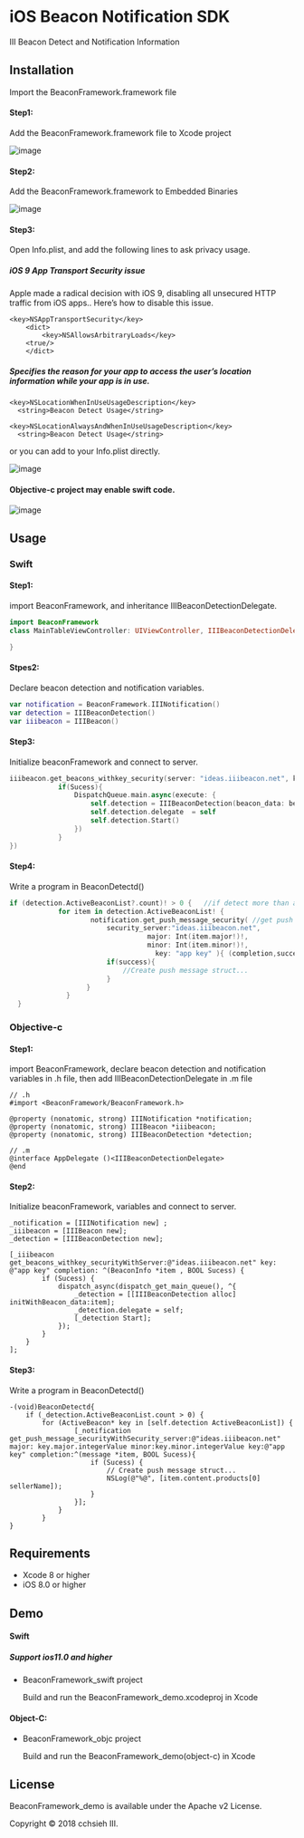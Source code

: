 # iOS Beacon Notification SDK
III Beacon Detect and Notification Information

## Installation
Import the BeaconFramework.framework file

#### Step1:
Add the BeaconFramework.framework file to Xcode project

![image](https://github.com/iii-utp/BeaconFramework_ios/raw/master/BeaconFramework_demo/Image/image1.png)

#### Step2:
Add the BeaconFramework.framework to Embedded Binaries

![image](https://github.com/iii-utp/BeaconFramework_ios/raw/master/BeaconFramework_demo/Image/image2.png)

#### Step3:
Open Info.plist, and add the following lines to ask privacy usage.

##### iOS 9 App Transport Security issue
Apple made a radical decision with iOS 9, disabling all unsecured HTTP traffic from iOS apps..
Here’s how to disable this issue. 

    <key>NSAppTransportSecurity</key>
        <dict>
            <key>NSAllowsArbitraryLoads</key>
	    <true/>
	    </dict>

##### Specifies the reason for your app to access the user’s location information while your app is in use.
    
    <key>NSLocationWhenInUseUsageDescription</key>
	  <string>Beacon Detect Usage</string>
    
    <key>NSLocationAlwaysAndWhenInUseUsageDescription</key>
	  <string>Beacon Detect Usage</string>
    
or you can add to your Info.plist directly.

![image](https://github.com/iii-utp/BeaconFramework_ios/raw/master/BeaconFramework_demo/Image/image4.png)

#### Objective-c project may enable swift code.

![image](https://github.com/iii-utp/BeaconFramework_ios/raw/master/BeaconFramework_demo/Image/image3.png)


## Usage
### Swift
#### Step1:
import BeaconFramework, and inheritance IIIBeaconDetectionDelegate.

```swift
import BeaconFramework
class MainTableViewController: UIViewController, IIIBeaconDetectionDelegate {

}
```

#### Stpes2:
Declare beacon detection and notification variables.

```swift
var notification = BeaconFramework.IIINotification()
var detection = IIIBeaconDetection()
var iiibeacon = IIIBeacon()
```
 
#### Step3:
Initialize beaconFramework and connect to server.

```swift
iiibeacon.get_beacons_withkey_security(server: "ideas.iiibeacon.net", key: "app key", completion: { (beacon_info: IIIBeacon.BeaconInfo, Sucess: Bool) in
            if(Sucess){                
                DispatchQueue.main.async(execute: {
                    self.detection = IIIBeaconDetection(beacon_data: beacon_info)
                    self.detection.delegate  = self
                    self.detection.Start()
                })
            }
})
```

#### Step4:
Write a program in BeaconDetectd()

```swift
if (detection.ActiveBeaconList?.count)! > 0 {   //if detect more than a beacon
            for item in detection.ActiveBeaconList! {
                    notification.get_push_message_security( //get push message from beacons
                        security_server:"ideas.iiibeacon.net",
                                  major: Int(item.major!)!,
                                  minor: Int(item.minor!)!,
                                    key: "app key" ){ (completion,success)  -> () in
                        if(success){
                            //Create push message struct...
                        }
                   }
              }
  }
```

### Objective-c

#### Step1:
import BeaconFramework, declare beacon detection and notification variables in .h file, then add IIIBeaconDetectionDelegate in .m file


```objc
// .h
#import <BeaconFramework/BeaconFramework.h>

@property (nonatomic, strong) IIINotification *notification;
@property (nonatomic, strong) IIIBeacon *iiibeacon;
@property (nonatomic, strong) IIIBeaconDetection *detection;

// .m
@interface AppDelegate ()<IIIBeaconDetectionDelegate>
@end
```

#### Step2:
Initialize beaconFramework, variables and connect to server.

```objc
_notification = [IIINotification new] ;
_iiibeacon = [IIIBeacon new];
_detection = [IIIBeaconDetection new];

[_iiibeacon get_beacons_withkey_securityWithServer:@"ideas.iiibeacon.net" key: @"app key" completion: ^(BeaconInfo *item , BOOL Sucess) {
        if (Sucess) {
            dispatch_async(dispatch_get_main_queue(), ^{
                _detection = [[IIIBeaconDetection alloc] initWithBeacon_data:item];
                _detection.delegate = self;
                [_detection Start];
            });
        }
    }
];
```

#### Step3:
Write a program in BeaconDetectd()

```objc
-(void)BeaconDetectd{
    if (_detection.ActiveBeaconList.count > 0) {
        for (ActiveBeacon* key in [self.detection ActiveBeaconList]) {
                [_notification get_push_message_securityWithSecurity_server:@"ideas.iiibeacon.net" major: key.major.integerValue minor:key.minor.integerValue key:@"app key" completion:^(message *item, BOOL Sucess){
                    if (Sucess) {
                        // Create push message struct...
                        NSLog(@"%@", [item.content.products[0] sellerName]);
                    }
                }];
            }
        }
}
```


## Requirements
- Xcode 8 or higher
- iOS 8.0 or higher

## Demo
#### Swift
##### Support ios11.0 and higher
- BeaconFramework_swift project

  Build and run the BeaconFramework_demo.xcodeproj in Xcode

#### Object-C:
- BeaconFramework_objc project

  Build and run the BeaconFramework_demo(object-c) in Xcode


## License
BeaconFramework_demo is available under the Apache v2 License.

Copyright © 2018 cchsieh III.
